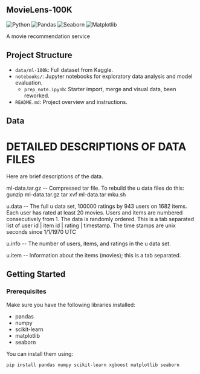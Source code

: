 ## MovieLens-100K

![Python](https://img.shields.io/badge/Python-3.11+-brightgreen)
![Pandas](https://img.shields.io/badge/Pandas-v2.2.2-white)
![Seaborn](https://img.shields.io/badge/Seaborn-v0.13.2-blue)
![Matplotlib](https://img.shields.io/badge/Matplotlib-v3.9.0-red)

A movie recommendation service

## Project Structure
- `data/ml-100k`: Full dataset from Kaggle.
- `notebooks/`: Jupyter notebooks for exploratory data analysis and model evaluation.
  - `prep_note.ipynb`: Starter import, merge and visual data, been reworked.
- `README.md`: Project overview and instructions.

## Data

# DETAILED DESCRIPTIONS OF DATA FILES
Here are brief descriptions of the data.

ml-data.tar.gz -- Compressed tar file. To rebuild the u data files do this:
gunzip ml-data.tar.gz
tar xvf ml-data.tar
mku.sh

u.data -- The full u data set, 100000 ratings by 943 users on 1682 items.
Each user has rated at least 20 movies. Users and items are
numbered consecutively from 1. The data is randomly
ordered. This is a tab separated list of
user id | item id | rating | timestamp.
The time stamps are unix seconds since 1/1/1970 UTC

u.info -- The number of users, items, and ratings in the u data set.

u.item -- Information about the items (movies); this is a tab separated.

## Getting Started

### Prerequisites

Make sure you have the following libraries installed:
- pandas
- numpy
- scikit-learn
- matplotlib
- seaborn

You can install them using:
```bash
pip install pandas numpy scikit-learn xgboost matplotlib seaborn
```
